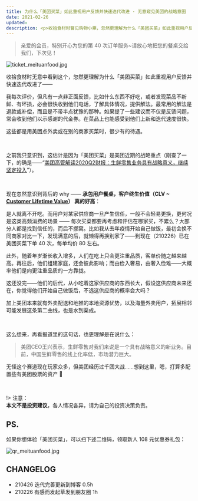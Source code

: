 ```yaml
---
title: 为什么「美团买菜」如此重视用户反馈并快速迭代改进 · 无意窥见美团的战略意图
date: 2021-02-26
updated: 
description: <p>收拾食材时瞥见购物小票，忽然更理解为什么「美团买菜」如此重视用户反馈并快速迭代改进了——</p>
---
```


> 亲爱的会员，特别开心为您的第 40 次订单服务~请放心地把您的餐桌交给我们，下次见！

![ticket_meituanfood.jpg](https://ishanshan.zoomquiet.top/clipping/ticket_meituanfood.jpg?imageView2/2/w/500#width=200)



收拾食材时无意中看到这个，忽然更理解为什么「美团买菜」如此重视用户反馈并快速迭代改进了——

我每次评价，但凡有一点非正面反馈，比如什么东西不好吃，或者发现菜品不新鲜、有坏损，必会很快收到他们电话，了解具体情况，提供解法。最常用的解法是退款或补偿，而且是不带半点犹豫的那种。如果提了一些建议而不仅是反馈问题，常会收到他们以示感谢的代金券。在菜品上也能感受到他们上新和迭代速度很快。

这些都是用美团点外卖或在别的商家买菜时，很少有的待遇。

<br> 

之前我只意识到，这估计是因为「美团买菜」是美团近期的战略重点（刚查了一下，的确是——“[​美团高管解读2020Q2财报：生鲜零售业务具有战略意义，继续坚定投入](https://www.36kr.com/p/850033884042761)”）。

<br> 

现在忽然意识到背后的 why —— **承包用户餐桌，客户终生价值（CLV ~ [Customer Lifetime Value](https://en.wikipedia.org/wiki/Customer_lifetime_value)） 真的好高**：

是人就离不开吃。而用户对某家供应商一旦产生信任，一般不会轻易更换，更何况是这类高频消费的场景 —— 每次买菜都要再考虑和评估在哪家买，不累么？大部分人都是找到信任的，而后不挪窝。比如我从去年疫情开始自己做饭，最初会换不同商家对比一下，发现满意的后，就懒得再换别家了——到现在（210226）已在美团买菜下单 40 次，每单均价 80 左右。

此外，随着年岁渐长收入增多，人们在吃上只会更注重品质，客单价随之越来越高。再往后，他们组建家庭，还会彼此影响；而由俭入奢易，由奢入俭难——大概率他们是向更注重品质的一方靠拢。

这还没完——他们的后代，从小吃着这家供应商的东西长大，假设这供应商未来还在，你觉得他们开始自己做饭后，不选这供应商的概率会大吗？

加上美团本来就有外卖配送和地推的本地资源优势，以及海量外卖用户，拓展相邻可能发展这条第二曲线，也是水到渠成。


<br> 

这么想来，再看报道里的这句话，也更理解是在说什么：

> 美团CEO王兴表示，生鲜零售对我们来说是一个具有战略意义的新业务。目前，中国生鲜零售的线上化率低，市场潜力巨大。

无怪这个赛道现在玩家众多，但美团经历过千团大战……想到这里，嗯，打算多配置些有美团股票的资产 👻

<br> 

!> 注意：<br> 
**本文不是投资建议**，各人情况各异，请为自己的投资决策负责。

## PS.

如果你想体验「美团买菜」，可以扫下述二维码，领取新人 108 元优惠券礼包：

![qr_meituanfood.jpg](https://ishanshan.zoomquiet.top/clipping/qr_meituanfood.jpg?imageView2/2/w/300#width=150)



## CHANGELOG

- 210426 迭代完善更新到博客 0.5h
- 210226 有感而发起草发到朋友圈 1h

